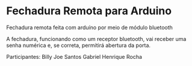 # Fechadura Remota para Arduino
Fechadura remota feita com arduíno por meio de módulo bluetooth

A fechadura, funcionando como um receptor bluetooth, vai receber uma senha numérica e, se correta, permitirá abertura da porta.

Participantes:
Billy Joe Santos
Gabriel Henrique Rocha
